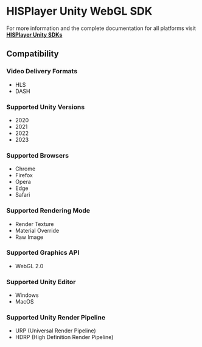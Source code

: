 # HISPlayer Unity WebGL SDK

For more information and the complete documentation for all platforms visit **[HISPlayer Unity SDKs](https://hisplayer.github.io/)**

## Compatibility

### Video Delivery Formats
* HLS
* DASH

### Supported Unity Versions
* 2020
* 2021
* 2022
* 2023

### Supported Browsers
* Chrome
* Firefox
* Opera
* Edge
* Safari

### Supported Rendering Mode
* Render Texture
* Material Override
* Raw Image

### Supported Graphics API
* WebGL 2.0

### Supported Unity Editor
* Windows
* MacOS

### Supported Unity Render Pipeline
* URP (Universal Render Pipeline)
* HDRP (High Definition Render Pipeline)

